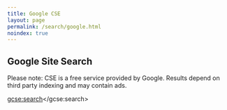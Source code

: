```yaml
---
title: Google CSE
layout: page
permalink: /search/google.html
noindex: true
---
```


## Google Site Search

<div class="alert alert-primary" role="alert">
  Please note: CSE is a free service provided by Google. Results depend on third party indexing and may contain ads.
</div>

<script>
  (function() {
    var cx = '{{ site.google-cse-id }}';
    var gcse = document.createElement('script');
    gcse.type = 'text/javascript';
    gcse.async = true;
    gcse.src = 'https://cse.google.com/cse.js?cx=' + cx;
    var s = document.getElementsByTagName('script')[0];
    s.parentNode.insertBefore(gcse, s);
  })();
</script>
<gcse:search></gcse:search>
